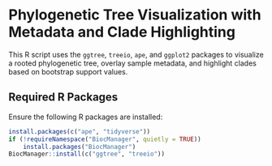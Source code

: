 # Phylogenetic Tree Visualization with Metadata and Clade Highlighting

This R script uses the `ggtree`, `treeio`, `ape`, and `ggplot2` packages to visualize a rooted phylogenetic tree, overlay sample metadata, and highlight clades based on bootstrap support values.

##  Required R Packages

Ensure the following R packages are installed:

```r
install.packages(c("ape", "tidyverse"))
if (!requireNamespace("BiocManager", quietly = TRUE))
    install.packages("BiocManager")
BiocManager::install(c("ggtree", "treeio"))

